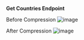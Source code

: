 **Get Countries Endpoint**

Before Compression
![image](https://github.com/user-attachments/assets/090ae5d9-a3de-46c2-9bc8-08ee260606ad)

After Compression
![image](https://github.com/user-attachments/assets/010a66bf-ddc0-40f5-afa7-4a1786ac2236)
